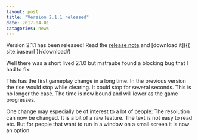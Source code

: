 ```yaml
---
layout: post
title: "Version 2.1.1 released"
date: 2017-04-01
catagories: news
---
```

Version 2.1.1 has been released! Read the [release note](https://raw.githubusercontent.com/blockattack/blockattack-game/af19221e24dca72a4433bc075f47c785b858eb7a/ReleaseNotes-2.1.1.txt) and [download it]({{ site.baseurl }}/download/)

Well there was a short lived 2.1.0 but mstraube found a blocking bug that I had to fix.

This has the first gameplay change in a long time. In the previous version the rise would stop
while clearing. It could stop for several seconds. This is no longer the case. The time is now
bound and will lower as the game progresses.

One change may especially be of interest to a lot of people: The resolution can now be changed. It is a bit of a raw feature. The text is not easy to read etc. But for people that want to run in a window on a small screen it is now an option.
